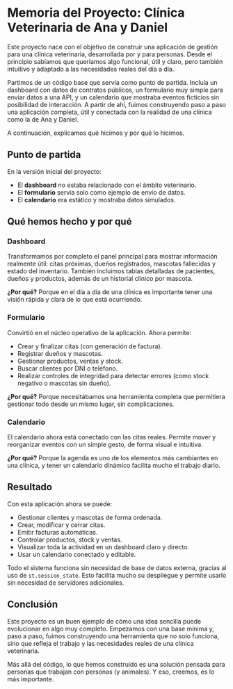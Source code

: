 # Memoria del Proyecto: Clínica Veterinaria de Ana y Daniel

Este proyecto nace con el objetivo de construir una aplicación de gestión para una clínica veterinaria, desarrollada por y para personas. Desde el principio sabíamos que queríamos algo funcional, útil y claro, pero también intuitivo y adaptado a las necesidades reales del día a día.

Partimos de un código base que servía como punto de partida. Incluía un dashboard con datos de contratos públicos, un formulario muy simple para enviar datos a una API, y un calendario que mostraba eventos ficticios sin posibilidad de interacción. A partir de ahí, fuimos construyendo paso a paso una aplicación completa, útil y conectada con la realidad de una clínica como la de Ana y Daniel.

A continuación, explicamos qué hicimos y por qué lo hicimos.

## Punto de partida

En la versión inicial del proyecto:
- El **dashboard** no estaba relacionado con el ámbito veterinario.
- El **formulario** servía solo como ejemplo de envío de datos.
- El **calendario** era estático y mostraba datos simulados.

## Qué hemos hecho y por qué

### Dashboard
Transformamos por completo el panel principal para mostrar información realmente útil: citas próximas, dueños registrados, mascotas fallecidas y estado del inventario. También incluimos tablas detalladas de pacientes, dueños y productos, además de un historial clínico por mascota.

**¿Por qué?** Porque en el día a día de una clínica es importante tener una visión rápida y clara de lo que está ocurriendo.

### Formulario
Convirtió en el núcleo operativo de la aplicación. Ahora permite:
- Crear y finalizar citas (con generación de factura).
- Registrar dueños y mascotas.
- Gestionar productos, ventas y stock.
- Buscar clientes por DNI o teléfono.
- Realizar controles de integridad para detectar errores (como stock negativo o mascotas sin dueño).

**¿Por qué?** Porque necesitábamos una herramienta completa que permitiera gestionar todo desde un mismo lugar, sin complicaciones.

### Calendario
El calendario ahora está conectado con las citas reales. Permite mover y reorganizar eventos con un simple gesto, de forma visual e intuitiva.

**¿Por qué?** Porque la agenda es uno de los elementos más cambiantes en una clínica, y tener un calendario dinámico facilita mucho el trabajo diario.

## Resultado

Con esta aplicación ahora se puede:
- Gestionar clientes y mascotas de forma ordenada.
- Crear, modificar y cerrar citas.
- Emitir facturas automáticas.
- Controlar productos, stock y ventas.
- Visualizar toda la actividad en un dashboard claro y directo.
- Usar un calendario conectado y editable.

Todo el sistema funciona sin necesidad de base de datos externa, gracias al uso de `st.session_state`. Esto facilita mucho su despliegue y permite usarlo sin necesidad de servidores adicionales.

## Conclusión

Este proyecto es un buen ejemplo de cómo una idea sencilla puede evolucionar en algo muy completo. Empezamos con una base mínima y, paso a paso, fuimos construyendo una herramienta que no solo funciona, sino que refleja el trabajo y las necesidades reales de una clínica veterinaria.

Más allá del código, lo que hemos construido es una solución pensada para personas que trabajan con personas (y animales). Y eso, creemos, es lo más importante.
